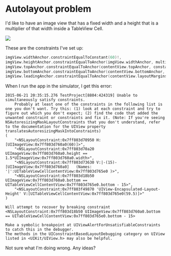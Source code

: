 # Autolayout problem

I'd like to have an image view that has a fixed width and a height that is a multiplier of that width inside a TableView Cell.

![](http://cl.ly/image/0l230h3x2Z0a/1)

These are the constraints I've set up:

```swift
imgView.widthAnchor.constraintEqualToConstant(60)!,
imgView.heightAnchor.constraintEqualToAnchor(imgView.widthAnchor, multiplier: 1.5)!,
imgView.topAnchor.constraintEqualToAnchor(contentView.topAnchor, constant: 15)!,
imgView.bottomAnchor.constraintEqualToAnchor(contentView.bottomAnchor, constant: -15)!,
imgView.leadingAnchor.constraintEqualToAnchor(contentView.layoutMarginsGuide.leadingAnchor)!
```

When I run the app in the simulator, I get this error:

```
2015-06-21 20:35:15.276 TestProject[8804:424319] Unable to simultaneously satisfy constraints.
	Probably at least one of the constraints in the following list is one you don't want. Try this: (1) look at each constraint and try to figure out which you don't expect; (2) find the code that added the unwanted constraint or constraints and fix it. (Note: If you're seeing NSAutoresizingMaskLayoutConstraints that you don't understand, refer to the documentation for the UIView property translatesAutoresizingMaskIntoConstraints) 
(
    "<NSLayoutConstraint:0x7ff803d70950 H:[UIImageView:0x7ff803d760a0(60)]>",
    "<NSLayoutConstraint:0x7ff803d70a20 UIImageView:0x7ff803d760a0.height == 1.5*UIImageView:0x7ff803d760a0.width>",
    "<NSLayoutConstraint:0x7ff803d73630 V:|-(15)-[UIImageView:0x7ff803d760a0]   (Names: '|':UITableViewCellContentView:0x7ff803d765e0 )>",
    "<NSLayoutConstraint:0x7ff803d18b50 UIImageView:0x7ff803d760a0.bottom == UITableViewCellContentView:0x7ff803d765e0.bottom - 15>",
    "<NSLayoutConstraint:0x7ff803f49870 'UIView-Encapsulated-Layout-Height' V:[UITableViewCellContentView:0x7ff803d765e0(59.5)]>"
)

Will attempt to recover by breaking constraint 
<NSLayoutConstraint:0x7ff803d18b50 UIImageView:0x7ff803d760a0.bottom == UITableViewCellContentView:0x7ff803d765e0.bottom - 15>

Make a symbolic breakpoint at UIViewAlertForUnsatisfiableConstraints to catch this in the debugger.
The methods in the UIConstraintBasedLayoutDebugging category on UIView listed in <UIKit/UIView.h> may also be helpful.
```

Not sure what I'm doing wrong. Any ideas?
